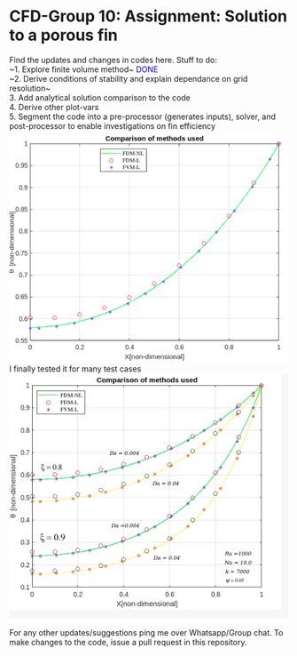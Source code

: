 # CFD-Group 10: Assignment: Solution to a porous fin 
Find the updates and changes in codes here. Stuff to do: \
~1. Explore finite volume method~ <span style="color:blue">DONE</span> \
~2. Derive conditions of stability and explain dependance on grid resolution~ \
3. Add analytical solution comparison to the code\
4. Derive other plot-vars\
5. Segment the code into a pre-processor (generates inputs), solver, and post-processor to enable investigations on fin efficiency
![plot!](https://github.com/RSuryaNarayan/CFD_MEPE11/blob/main/Group%20Assignment/Results/plot_compare.png) \
I finally tested it for many test cases \
![plot!](https://github.com/RSuryaNarayan/CFD_MEPE11/blob/main/Group%20Assignment/Results/multi_plot_compare.jpeg)
<p>For any other updates/suggestions ping me over Whatsapp/Group chat. To make changes to the code, issue a pull request in this repository. </p>
